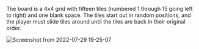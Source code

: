 The board is a 4x4 grid with fifteen tiles (numbered 1 through 15 going left to right) and one
blank space. The tiles start out in random positions, and the player must slide tiles around until
the tiles are back in their original order.

![Screenshot from 2022-07-29 19-25-07](https://user-images.githubusercontent.com/107188569/181749433-36e4e1d2-02f0-44c2-b50f-30c874f6674c.png)
